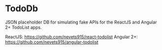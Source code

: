 # TodoDb

JSON placeholder DB for simulating fake APIs for the ReactJS and Angular 2+ TodoList apps.

ReactJS: https://github.com/nevets915/react-todolist
Angular 2+: https://github.com/nevets915/angular-todolist
